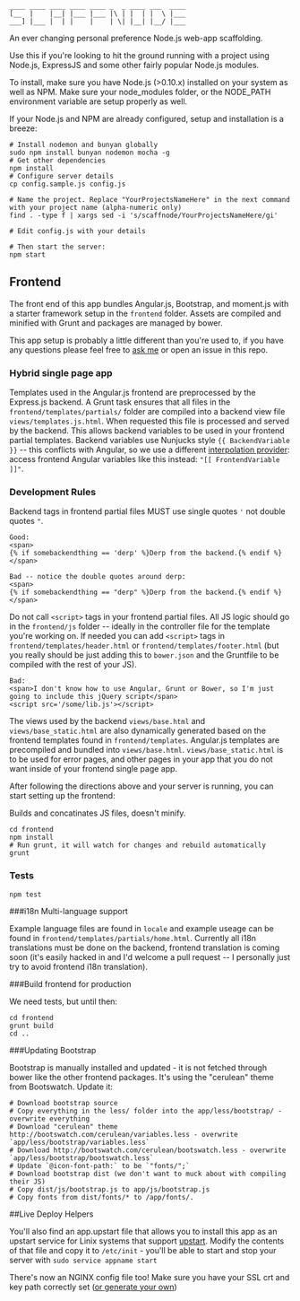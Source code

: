     ____ ____ ____ ____ ____ _  _ ____ ___  ____
    [__  |    |__| |___ |___ |\ | |  | |  \ |___
    ___] |___ |  | |    |    | \| |__| |__/ |___

An ever changing personal preference Node.js web-app scaffolding.

Use this if you're looking to hit the ground running with a project using Node.js, ExpressJS and some other fairly popular Node.js modules.

To install, make sure you have Node.js (>0.10.x) installed on your system as well as NPM. Make sure your node_modules folder, or the NODE_PATH environment variable are setup properly as well.

If your Node.js and NPM are already configured, setup and installation is a breeze:

    # Install nodemon and bunyan globally
    sudo npm install bunyan nodemon mocha -g
    # Get other dependencies
    npm install
    # Configure server details
    cp config.sample.js config.js

    # Name the project. Replace "YourProjectsNameHere" in the next command with your project name (alpha-numeric only)
    find . -type f | xargs sed -i 's/scaffnode/YourProjectsNameHere/gi'

    # Edit config.js with your details

    # Then start the server:
    npm start

## Frontend

The front end of this app bundles Angular.js, Bootstrap, and moment.js with a starter framework setup in the `frontend` folder. Assets are compiled and minified with Grunt and packages are managed by bower.

This app setup is probably a little different than you're used to, if you have any questions please feel free to [ask me](https://twitter.com/twitter) or open an issue in this repo.

### Hybrid single page app

Templates used in the Angular.js frontend are preprocessed by the Express.js backend. A Grunt task ensures that all files in the `frontend/templates/partials/` folder are compiled into a backend view file `views/templates.js.html`. When requested this file is processed and served by the backend. This allows backend variables to be used in your frontend partial templates. Backend variables use Nunjucks style `{{ BackendVariable }}` -- this conflicts with Angular, so we use a different [interpolation provider](http://docs.angularjs.org/api/ng.$interpolateProvider): access frontend Angular variables like this instead: `"[[ FrontendVariable ]]"`.

### Development Rules

Backend tags in frontend partial files MUST use single quotes `'` not double quotes `"`.

    Good:
    <span>
    {% if somebackendthing == 'derp' %}Derp from the backend.{% endif %}
    </span>

    Bad -- notice the double quotes around derp:
    <span>
    {% if somebackendthing == "derp" %}Derp from the backend.{% endif %}
    </span>

Do not call `<script>` tags in your frontend partial files. All JS logic should go in the `frontend/js` folder -- ideally in the controller file for the template you're working on. If needed you can add `<script>` tags in `frontend/templates/header.html` or `frontend/templates/footer.html` (but you really should be just adding this to `bower.json` and the Gruntfile to be compiled with the rest of your JS).

    Bad:
    <span>I don't know how to use Angular, Grunt or Bower, so I'm just going to include this jQuery script</span>
    <script src='/some/lib.js'></script>

The views used by the backend `views/base.html` and `views/base_static.html` are also dynamically generated based on the frontend templates found in `frontend/templates`. Angular.js templates are precompiled and bundled into `views/base.html`. `views/base_static.html` is to be used for error pages, and other pages in your app that you do not want inside of your frontend single page app.

After following the directions above and your server is running, you can start setting up the frontend:

Builds and concatinates JS files, doesn't minify.

    cd frontend
    npm install
    # Run grunt, it will watch for changes and rebuild automatically
    grunt

### Tests

    npm test

###i18n Multi-language support

Example language files are found in `locale` and example useage can be found in `frontend/templates/partials/home.html`. Currently all i18n translations must be done on the backend, frontend translation is coming soon (it's easily hacked in and I'd welcome a pull request -- I personally just try to avoid frontend i18n translation).

###Build frontend for production

We need tests, but until then:

    cd frontend
    grunt build
    cd ..

###Updating Bootstrap

Bootstrap is manually installed and updated - it is not fetched through bower like the other frontend packages. It's using the "cerulean" theme from Bootswatch.
Update it:

    # Download bootstrap source
    # Copy everything in the less/ folder into the app/less/bootstrap/ - overwrite everything
    # Download "cerulean" theme http://bootswatch.com/cerulean/variables.less - overwrite `app/less/bootstrap/variables.less`
    # Download http://bootswatch.com/cerulean/bootswatch.less - overwrite `app/less/bootstrap/bootswatch.less`
    # Update `@icon-font-path:` to be `"fonts/";`
    # Download bootstrap dist (we don't want to muck about with compiling their JS)
    # Copy dist/js/bootstrap.js to app/js/bootstrap.js
    # Copy fonts from dist/fonts/* to /app/fonts/.

##Live Deploy Helpers

You'll also find an app.upstart file that allows you to install this app as an upstart service for Linix systems that support [upstart](http://upstart.ubuntu.com/). Modify the contents of that file and copy it to `/etc/init` - you'll be able to start and stop your server with `sudo service appname start`

There's now an NGINX config file too! Make sure you have your SSL crt and key path correctly set ([or generate your own](https://devcenter.heroku.com/articles/ssl-certificate-self))